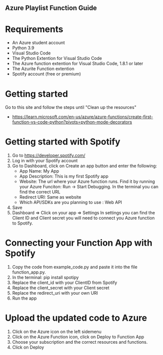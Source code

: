 ## Azure Playlist Function Guide

# Requirements 
- An Azure student account 
- Python 3.9
- Visual Studio Code
- The Python Extention for Visual Studio Code
- The Azure function extention for Visual Studio Code, 1.8.1 or later
- The Azurite Function extention
- Spotify account (free or premium)


# Getting started
Go to this site and follow the steps until "Clean up the resources"
- https://learn.microsoft.com/en-us/azure/azure-functions/create-first-function-vs-code-python?pivots=python-mode-decorators


# Getting started with Spotify
1. Go to https://developer.spotify.com/
2. Log in with your Spotify account
3. Go to Dashboard, click on Create an app button and enter the following:
    - App Name: My App
    - App Description: This is my first Spotify app
    - Website: The url where your Azure function runs. Find it by running your Azure Funciton: Run -> Start Debugging. In the terminal you can find the correct URL
    - Redirect URI: Same as website
    - Which API/SDKs are you planning to use : Web API
4. Save
5. Dashboard => Click on your app =>  Settings 
In settings you can find the Client ID and Client secret you will need to connect you Azure function to Spotify. 


# Connecting your Function App with Spotify
1. Copy the code from example_code.py and paste it into the file function_app.py. 
2. In the terminal: pip install spotipy
3. Replace the client_id with your ClientID from Spotify
4. Replace the client_secret with your Client secret
5. Replace the redirect_uri with your own URI
6. Run the app


# Upload the updated code to Azure
1. Click on the Azure icon on the left sidemenu
2. Click on the Azure Function icon, click on Deploy to Function App
3. Choose your subscription and the correct resources and functions.  
4. Click on Deploy
